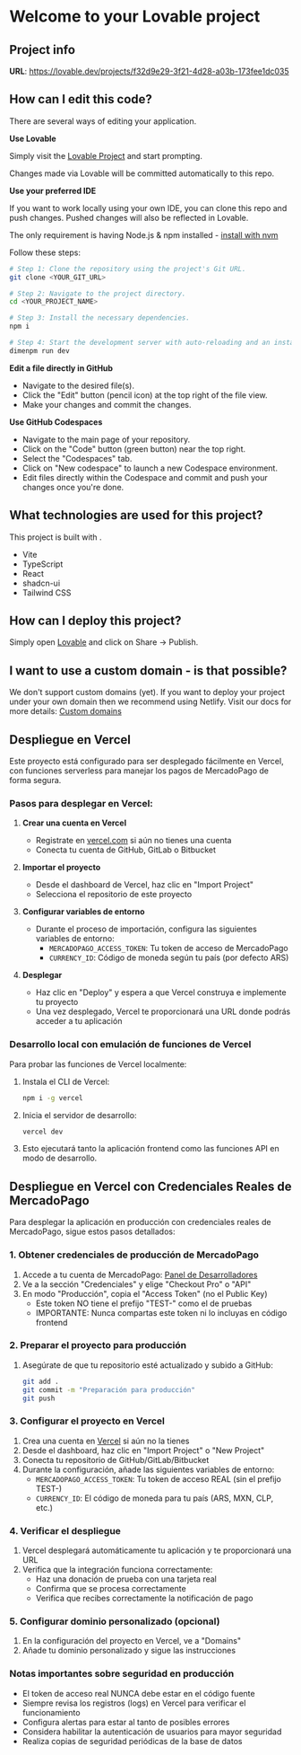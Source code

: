 # Welcome to your Lovable project

## Project info

**URL**: https://lovable.dev/projects/f32d9e29-3f21-4d28-a03b-173fee1dc035

## How can I edit this code?

There are several ways of editing your application.

**Use Lovable**

Simply visit the [Lovable Project](https://lovable.dev/projects/f32d9e29-3f21-4d28-a03b-173fee1dc035) and start prompting.

Changes made via Lovable will be committed automatically to this repo.

**Use your preferred IDE**

If you want to work locally using your own IDE, you can clone this repo and push changes. Pushed changes will also be reflected in Lovable.

The only requirement is having Node.js & npm installed - [install with nvm](https://github.com/nvm-sh/nvm#installing-and-updating)

Follow these steps:

```sh
# Step 1: Clone the repository using the project's Git URL.
git clone <YOUR_GIT_URL>

# Step 2: Navigate to the project directory.
cd <YOUR_PROJECT_NAME>

# Step 3: Install the necessary dependencies.
npm i

# Step 4: Start the development server with auto-reloading and an instant preview.
dimenpm run dev
```

**Edit a file directly in GitHub**

- Navigate to the desired file(s).
- Click the "Edit" button (pencil icon) at the top right of the file view.
- Make your changes and commit the changes.

**Use GitHub Codespaces**

- Navigate to the main page of your repository.
- Click on the "Code" button (green button) near the top right.
- Select the "Codespaces" tab.
- Click on "New codespace" to launch a new Codespace environment.
- Edit files directly within the Codespace and commit and push your changes once you're done.

## What technologies are used for this project?

This project is built with .

- Vite
- TypeScript
- React
- shadcn-ui
- Tailwind CSS

## How can I deploy this project?

Simply open [Lovable](https://lovable.dev/projects/f32d9e29-3f21-4d28-a03b-173fee1dc035) and click on Share -> Publish.

## I want to use a custom domain - is that possible?

We don't support custom domains (yet). If you want to deploy your project under your own domain then we recommend using Netlify. Visit our docs for more details: [Custom domains](https://docs.lovable.dev/tips-tricks/custom-domain/)

## Despliegue en Vercel

Este proyecto está configurado para ser desplegado fácilmente en Vercel, con funciones serverless para manejar los pagos de MercadoPago de forma segura.

### Pasos para desplegar en Vercel:

1. **Crear una cuenta en Vercel**
   - Registrate en [vercel.com](https://vercel.com) si aún no tienes una cuenta
   - Conecta tu cuenta de GitHub, GitLab o Bitbucket

2. **Importar el proyecto**
   - Desde el dashboard de Vercel, haz clic en "Import Project"
   - Selecciona el repositorio de este proyecto

3. **Configurar variables de entorno**
   - Durante el proceso de importación, configura las siguientes variables de entorno:
     - `MERCADOPAGO_ACCESS_TOKEN`: Tu token de acceso de MercadoPago
     - `CURRENCY_ID`: Código de moneda según tu país (por defecto ARS)

4. **Desplegar**
   - Haz clic en "Deploy" y espera a que Vercel construya e implemente tu proyecto
   - Una vez desplegado, Vercel te proporcionará una URL donde podrás acceder a tu aplicación

### Desarrollo local con emulación de funciones de Vercel

Para probar las funciones de Vercel localmente:

1. Instala el CLI de Vercel:
   ```bash
   npm i -g vercel
   ```

2. Inicia el servidor de desarrollo:
   ```bash
   vercel dev
   ```

3. Esto ejecutará tanto la aplicación frontend como las funciones API en modo de desarrollo.

## Despliegue en Vercel con Credenciales Reales de MercadoPago

Para desplegar la aplicación en producción con credenciales reales de MercadoPago, sigue estos pasos detallados:

### 1. Obtener credenciales de producción de MercadoPago

1. Accede a tu cuenta de MercadoPago: [Panel de Desarrolladores](https://www.mercadopago.com.ar/developers/panel)
2. Ve a la sección "Credenciales" y elige "Checkout Pro" o "API"
3. En modo "Producción", copia el "Access Token" (no el Public Key)
   - Este token NO tiene el prefijo "TEST-" como el de pruebas
   - IMPORTANTE: Nunca compartas este token ni lo incluyas en código frontend

### 2. Preparar el proyecto para producción

1. Asegúrate de que tu repositorio esté actualizado y subido a GitHub:
   ```bash
   git add .
   git commit -m "Preparación para producción"
   git push
   ```

### 3. Configurar el proyecto en Vercel

1. Crea una cuenta en [Vercel](https://vercel.com) si aún no la tienes
2. Desde el dashboard, haz clic en "Import Project" o "New Project"
3. Conecta tu repositorio de GitHub/GitLab/Bitbucket
4. Durante la configuración, añade las siguientes variables de entorno:
   - `MERCADOPAGO_ACCESS_TOKEN`: Tu token de acceso REAL (sin el prefijo TEST-)
   - `CURRENCY_ID`: El código de moneda para tu país (ARS, MXN, CLP, etc.)

### 4. Verificar el despliegue

1. Vercel desplegará automáticamente tu aplicación y te proporcionará una URL
2. Verifica que la integración funciona correctamente:
   - Haz una donación de prueba con una tarjeta real
   - Confirma que se procesa correctamente
   - Verifica que recibes correctamente la notificación de pago

### 5. Configurar dominio personalizado (opcional)

1. En la configuración del proyecto en Vercel, ve a "Domains"
2. Añade tu dominio personalizado y sigue las instrucciones

### Notas importantes sobre seguridad en producción

- El token de acceso real NUNCA debe estar en el código fuente
- Siempre revisa los registros (logs) en Vercel para verificar el funcionamiento
- Configura alertas para estar al tanto de posibles errores
- Considera habilitar la autenticación de usuarios para mayor seguridad
- Realiza copias de seguridad periódicas de la base de datos
